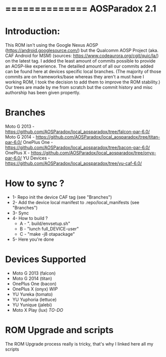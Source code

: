 ==============
AOSParadox 2.1 
==============

Introduction:
=============

This ROM isn't using the Google Nexus AOSP (https://android.googlesource.com/) but the Qualcomm AOSP Project (aka. CAF Android for MSM) (sources: https://www.codeaurora.org/cgit/quic/la/) on the latest tag. I added the least amount of commits possible to provide an AOSP-like experience.
The detailled amount of all our commits added can be found here at devices specific local branches.
(The majority of those commits are on frameworks/base whereas they aren't a must have I working ROM, I took the decision to add them to improve the ROM stability.)
Our trees are made by me from scratch but the commit history and misc authorship has been given propertly.

Branches
========

Moto G 2013 - https://github.com/AOSParadox/local_aosparadox/tree/falcon-par-6.0/
Moto G 2014 - https://github.com/AOSParadox/local_aosparadox/tree/titan-par-6.0/
OnePlus One - https://github.com/AOSParadox/local_aosparadox/tree/bacon-par-6.0/
OnePlus X - https://github.com/AOSParadox/local_aosparadox/tree/onyx-par-6.0/
YU Devices - https://github.com/AOSParadox/local_aosparadox/tree/yu-caf-6.0/

How to sync ?
=============

- 1- Repo init the device CAF tag (see "Branches")
- 2- Add the device local manifest to .repo/local_manifests (see "Branches")
- 3- Sync
- 4- How to build ?
	- A - ". build/envsetup.sh"
	- B - "lunch full_DEVICE-user"
	- C - "make -j8 otapackage"
- 5- Here you're done

Devices Supported
=================

- Moto G 2013 (falcon)
- Moto G 2014 (titan)
- OnePlus One (bacon)
- OnePlus X (onyx) *WIP*
- YU Yureka (tomato)
- YU Yuphoria (lettuce)
- YU Yunique (jalebi)
- Moto X Play (lux) *TO-DO*

ROM Upgrade and scripts
=======================

The ROM Upgrade process really is tricky, that's why I linked here all my scripts

